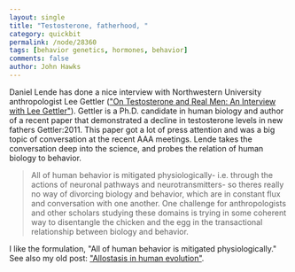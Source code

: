 ```yaml
---
layout: single 
title: "Testosterone, fatherhood, " 
category: quickbit
permalink: /node/28360
tags: [behavior genetics, hormones, behavior] 
comments: false 
author: John Hawks 
---
```



Daniel Lende has done a nice interview with Northwestern University anthropologist Lee Gettler (<a href="http://blogs.plos.org/neuroanthropology/2011/12/14/on-testosterone-and-real-men-an-interview-with-lee-gettler/#more-3585">"On Testosterone and Real Men: An Interview with Lee Gettler"</a>). Gettler is a Ph.D. candidate in human biology and author of a recent paper that demonstrated a decline in testosterone levels in new fathers <bib>Gettler:2011</bib>. This paper got a lot of press attention and was a big topic of conversation at the recent AAA meetings. Lende takes the conversation deep into the science, and probes the relation of human biology to behavior. 

<blockquote>All of human behavior is mitigated physiologically- i.e. through the actions of neuronal pathways and neurotransmitters- so theres really no way of divorcing biology and behavior, which are in constant flux and conversation with one another. One challenge for anthropologists and other scholars studying these domains is trying in some coherent way to disentangle the chicken and the egg in the transactional relationship between biology and behavior.</blockquote>

I like the formulation, "All of human behavior is mitigated physiologically." See also my old post: <a href="http://johnhawks.net/weblog/topics/energetics/allostasis_mcewen_wingfield_2003.html">"Allostasis in human evolution"</a>. 

